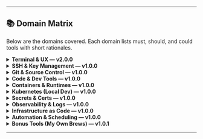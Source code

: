 
---

## 📚 Domain Matrix

Below are the domains covered. Each domain lists must, should, and could tools with short rationales.


<details>
<summary><strong>Terminal & UX — v2.0.0</strong></summary>

Terminal, shell, and UX tools for local productivity and navigation.

| Level | Tool | Rationale |
|------|------|-----------|
| must | bat | Modern 'cat' with syntax highlighting and pager integration. |
| must | eza | Modern 'ls' (exa fork) with icons/tree. |
| must | fzf | Fuzzy finder used across workflows. |
| must | powerlevel10k | Fast, modern Zsh prompt enhancing productivity. |
| must | ripgrep | Fast search tool replacing grep. |
| must | tmux | Terminal multiplexer for panes, sessions, and remote safety. |
| must | zsh | Primary shell; baseline for Zsh-based UX and plugins. |
| should | atuin | Shell history with sync and search. |
| should | bash-completion | Programmable completion for bash. |
| should | fd | Modern 'find' with sane defaults and speed. |
| should | thefuck | Corrects mistyped console commands. |
| should | tldr | Simplified man pages with examples. |
| should | zoxide | Smarter 'cd' based on frecency. |
| could | dust | Disk usage viewer, like du but better. |
| could | figlet | ASCII banners for fun or section headers. |
| could | gum | Pretty TUI prompts; enhances UX if available. |
| could | lolcat | Rainbow styling for fun, optional flair. |
| could | procs | Modern replacement for ps. |
| could | raycast | macOS launcher to trigger scripts quickly. |
| could | starship | Cross-shell prompt written in Rust. |
| could | warp | Next-gen terminal (macOS). |
| could | zsh-autosuggestions | Suggests completions as you type in Zsh. |
| could | zsh-syntax-highlighting | Syntax highlighting for Zsh. |

</details>


<details>
<summary><strong>SSH & Key Management — v1.0.0</strong></summary>

SSH clients, agents, auditing, and smartcard support.

| Level | Tool | Rationale |
|------|------|-----------|
| must | openssh | Standard SSH client/server; baseline for remote access. |
| should | gh-key-upload | Uploads local SSH keys to GitHub for easier repo access. |
| should | key-rotation-helper | Automates SSH key rotation to reduce risk of stale credentials. |
| should | ssh-audit | Analyzes SSH server config for weak algorithms and settings. |
| could | age | Simple, modern file encryption tool; complements SSH workflows. |

</details>


<details>
<summary><strong>Git & Source Control — v1.0.0</strong></summary>

Source control and developer Git workflows.

| Level | Tool | Rationale |
|------|------|-----------|
| must | delta | Improved diff viewer for Git with syntax highlighting. |
| must | gh | GitHub CLI for managing repos, PRs, and issues directly. |
| must | git | Core version control system; foundation for all workflows. |
| must | pre-commit | Framework for managing Git hooks; enforces checks pre-push. |
| should | git-secrets | Prevents committing AWS keys and other sensitive credentials. |
| should | gitleaks | Scans repos for hardcoded secrets and sensitive data. |
| should | lazygit | Terminal UI for Git; simplifies commits, merges, and rebases. |
| could | git-cliff | Generates changelogs from conventional commits. |
| could | gpg | Enables commit signing and verification of contributors. |

</details>


<details>
<summary><strong>Code & Dev Tools — v1.0.0</strong></summary>

Editors, toolchain managers, and code helpers for local development.

| Level | Tool | Rationale |
|------|------|-----------|
| must | direnv | Manages environment variables per project; integrates with shells. |
| must | just | Command runner; a modern replacement for Makefiles. |
| must | shellcheck | Static analysis for shell scripts; finds bugs and style issues. |
| should | asdf | Runtime version manager for multiple languages and tools. |
| should | eslint | JavaScript/TypeScript linter; enforces code quality rules. |
| should | jsonlint | Validator and formatter for JSON files. |
| should | prettier | Code formatter for JavaScript, JSON, Markdown, and more. |
| should | pylint | Linter for Python code, enforcing style and best practices. |
| should | vscode | Widely used IDE with rich extensions and debugging support. |
| should | yamllint | Linter for YAML files to catch errors and enforce style. |
| could | black | Opinionated Python code formatter; enforces consistency. |
| could | commitizen | Helps enforce conventional commit messages for automation. |
| could | hadolint | Linter for Dockerfiles; prevents common mistakes. |
| could | lefthook | Fast, polyglot Git hooks manager for projects. |
| could | mise | Alternative runtime version manager, faster and simpler than asdf. |
| could | nvm | Node.js version manager; useful for JavaScript projects. |
| could | pyenv | Python version manager; allows multiple runtime installations. |
| could | shfmt | Formatter for shell scripts; ensures consistent style. |

</details>


<details>
<summary><strong>Containers & Runtimes — v1.0.0</strong></summary>

Containerization tools and runtimes for application deployment.

| Level | Tool | Rationale |
|------|------|-----------|
| must | colima | Lightweight VM for Docker/Podman on macOS; provides container runtime layer. |
| must | compose | Defines and runs multi-container applications declaratively. |
| must | nomad | HashiCorp scheduler for container and non-container workloads. |
| should | buildah | OCI-compliant tool to build container images without Docker daemon. |
| should | skopeo | Utility for copying, inspecting, and signing container images. |
| should | trivy | Security scanner for container images and filesystem vulnerabilities. |
| could | ctop | Top-like interface for container monitoring. |
| could | dive | Image analyzer for understanding Docker image layers. |
| could | docker-slim | Optimizer that reduces image size and attack surface. |
| could | grype | Vulnerability scanner for container images using SBOMs. |
| could | syft | Generates SBOMs (Software Bill of Materials) from container images. |

</details>


<details>
<summary><strong>Kubernetes (Local Dev) — v1.0.0</strong></summary>

Kubernetes client tooling and cluster interaction UX.

| Level | Tool | Rationale |
|------|------|-----------|
| must | helm | Package manager for Kubernetes applications using charts. |
| must | kubectl | Primary CLI to interact with Kubernetes clusters. |
| should | k9s | TUI for managing Kubernetes resources interactively. |
| could | kubectx | Simplifies context switching between Kubernetes clusters. |
| could | kubens | Quickly switch between Kubernetes namespaces. |

</details>


<details>
<summary><strong>Secrets & Certs — v1.0.0</strong></summary>

Secret management and PKI tooling.

| Level | Tool | Rationale |
|------|------|-----------|
| must | sops | Encrypts/decrypts YAML, JSON, and other config files for GitOps. |
| must | vault | Secret management, encryption-as-a-service, and dynamic credentials. |
| should | mkcert | Local CA and HTTPS certificate generator for development. |
| should | vault-radar | Scans repos and containers for leaked secrets using Vault policies. |
| could | 1password-cli | CLI integration with 1Password for secret retrieval and automation. |

</details>


<details>
<summary><strong>Observability & Logs — v1.0.0</strong></summary>

Local system insight, metrics, and log triage tools.

| Level | Tool | Rationale |
|------|------|-----------|
| must | bottom | Resource monitor with modern TUI for system observability. |
| must | jq | JSON processor; essential for log and API parsing. |
| must | lnav | Log file navigator; interactive searching and filtering of logs. |
| should | fx | Interactive JSON viewer and explorer. |
| should | stern | Streams Kubernetes pod logs with color and regex filters. |
| should | yq | YAML processor, complementary to jq for config and logs. |
| could | btop | Advanced resource monitor with rich visualization. |
| could | duf | Disk usage/free space analyzer with human-friendly TUI. |
| could | glow | Terminal markdown reader for viewing docs inline. |
| could | gping | Ping tool with live graphs to visualize latency. |
| could | htop | Classic interactive process viewer. |
| could | httpie | User-friendly HTTP client for testing APIs. |
| could | logrotate | Manages rotating and compressing system logs. |
| could | viddy | Modern watch command replacement for monitoring outputs. |

</details>


<details>
<summary><strong>Infrastructure as Code — v1.0.0</strong></summary>

Infrastructure as Code authoring, validation, and builds.

| Level | Tool | Rationale |
|------|------|-----------|
| must | packer | Builds machine and container images in a repeatable way. |
| must | terraform | Core IaC tool for provisioning infrastructure across providers. |
| must | tflint | Linter for Terraform configurations; enforces standards and prevents errors. |
| should | checkov | Static analysis for IaC security across Terraform, Kubernetes, and more. |
| should | terragrunt | Wrapper for Terraform that adds workflow improvements and DRY configs. |
| should | tfsec | Security scanner for Terraform code. |
| could | consul | Service discovery and configuration; complements IaC with runtime services. |
| could | terraform-docs | Generates documentation from Terraform modules. |
| could | tfenv | Manages multiple Terraform versions easily. |

</details>


<details>
<summary><strong>Automation & Scheduling — v1.0.0</strong></summary>

Local automation, build orchestrators, and CLI glue.

| Level | Tool | Rationale |
|------|------|-----------|
| must | entr | Lightweight file-watcher for triggering rebuilds or reloads. |
| must | parallel | Run jobs in parallel across multiple CPU cores; essential for scaling scripts. |
| must | watchexec | Runs commands when files change; ideal for live reloads and automation. |
| should | cron | Classic job scheduler for periodic tasks. |
| should | hyperfine | Benchmark command-line programs with statistical output. |
| should | tmuxinator | Manages complex tmux session setups for automation. |
| could | at | One-time job scheduler for deferred execution. |
| could | tmux-resurrect | Restores tmux sessions after restart; improves workflow continuity. |

</details>


<details>
<summary><strong>Bonus Tools (My Own Brews) — v1.0.1</strong></summary>

Bonus domain with my own CLI tools published via Homebrew. These are opinionated helpers I maintain myself, grouped as must, should, and could.

| Level | Tool | Rationale | Install |
|------|------|-----------|---------|
| must | brew-brain-cli | Tracks and compares expected vs installed brews; renders Markdown reports. | brew install brew-brain-cli |
| must | bump-version-cli | Handles semantic versioning without sed headaches; supports patch, minor, major bumps. | brew install bump-version-cli |
| must | commit-gh-cli | Automates the PR process with version bump, commit, changelog, push, and PR creation. | brew install commit-gh-cli |
| must | folder-tree-cli | Generates clean folder trees in Markdown; perfect for docs and audits. | brew install folder-tree-cli |
| must | radar-scan-cli | Scans folders or Docker images for secrets using Vault Radar; local or GitHub workflow. | brew install radar-scan-cli |
| must | sanity-check-cli | Runs all checks across Bash, Python, Node, and Terraform; outputs sanity_check.md. | brew install sanity-check-cli |
| must | slim-container-cli | Optimizes and scans Docker images with DockerSlim, Trivy, Grype, Dockle, and Dive. | brew install slim-container-cli |
| should | repository-audit-cli | Audits repos for insights, tag checks, and uncommitted changes. | brew install repository-audit-cli |
| should | self-doc-gen-cli | Automatically generates clean Markdown documentation from Bash scripts. | brew install self-doc-gen-cli |
| could | export-docker-image-cli | Lists and exports Docker images to JSON/Markdown; helps with hygiene and reporting. | brew install export-docker-image-cli |
| could | radar-love-cli | Simulates secret leaks across multiple languages for Vault Radar demos. | brew install radar-love-cli |
| could | repository-backup-cli | Backs up GitHub repos with smart modular commands: backup, recover, prune, summary. | brew install raymonepping/repository-backup-cli/repository-backup-cli |
| could | repository-export-cli | Exports all GitHub repos to Markdown, JSON, or CSV with stats and summaries. | brew install repository-export-cli |

</details>

---

